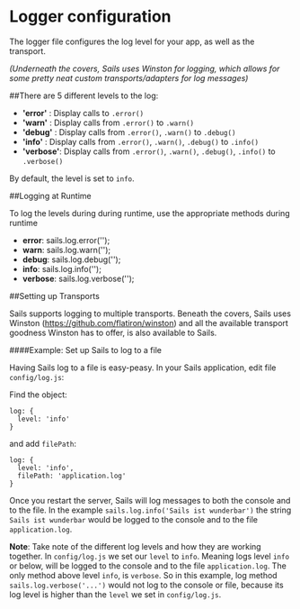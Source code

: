 # Logger configuration

The logger file configures the log level for your app, as well as the transport.

*(Underneath the covers, Sails uses Winston for logging, which allows for some pretty neat custom transports/adapters for log messages)*

##There are 5 different levels to the log:

+ **'error'** : Display calls to `.error()`
+ **'warn'**    : Display calls from `.error()` to `.warn()`
+ **'debug'**	: Display calls from `.error()`, `.warn()` to `.debug()`
+ **'info'**	: Display calls from `.error()`, `.warn()`, `.debug()` to `.info()`
+ **'verbose'**: Display calls from `.error()`, `.warn()`, `.debug()`, `.info()` to `.verbose()`


By default, the level is set to `info`.

##Logging at Runtime

To log the levels during during runtime, use the appropriate methods during runtime

+ **error**: sails.log.error('');
+ **warn**: sails.log.warn('');
+ **debug**: sails.log.debug('');
+ **info**: sails.log.info('');
+ **verbose**: sails.log.verbose('');

##Setting up Transports

Sails supports logging to multiple transports. Beneath the covers, Sails uses Winston (https://github.com/flatiron/winston) and all the available transport goodness Winston has to offer, is also available to Sails.

####Example: Set up Sails to log to a file

Having Sails log to a file is easy-peasy. In your Sails application, edit file `config/log.js`: 

Find the object: 

```
log: {
  level: 'info'
}
```

and add `filePath`:

```
log: {
  level: 'info',
  filePath: 'application.log'
}
```

Once you restart the server, Sails will log messages to both the console and to the file. In the example `sails.log.info('Sails ist wunderbar')` the string `Sails ist wunderbar` would be logged to the console and to the file `application.log`.

**Note**: Take note of the different log levels and how they are working together. In `config/log.js` we set our `level` to `info`. Meaning logs level `info` or below, will be logged to the console and to the file `application.log`. The only method above level `info`, is `verbose`. So in this example, log method `sails.log.verbose('...')` would not log to the console or file, because its log level is higher than the `level` we set in `config/log.js`.